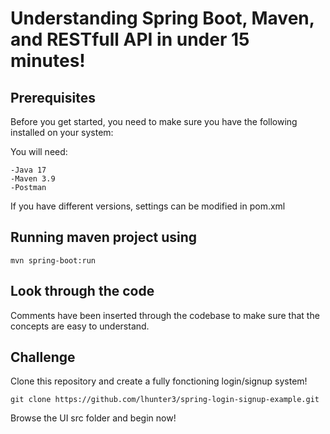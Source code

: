 # Understanding Spring Boot, Maven, and RESTfull API in under 15 minutes!

## Prerequisites
Before you get started, you need to make sure you have the following installed on your system:

You will need:

    -Java 17
    -Maven 3.9
    -Postman
    
If you have  different versions, settings can be modified in pom.xml


## Running maven project using

    mvn spring-boot:run 

## Look through the code

Comments have been inserted through the codebase to make sure that the concepts are easy to understand. 

## Challenge

Clone this repository and create a fully fonctioning login/signup system!

    git clone https://github.com/lhunter3/spring-login-signup-example.git

Browse the UI src folder and begin now!


